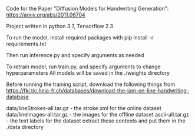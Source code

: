 Code for the Paper "Diffusion Models for Handwriting Generation": https://arxiv.org/abs/2011.06704

Project written in python 3.7, Tensorflow 2.3

To run the model, install required packages with 
pip install -r requirements.txt 

Then run inference.py and specify arguments as needed


To retrain model, run train.py, and specify arguments to change hyperparameters
All models will be saved in the ./weights directory


Before running the training script, download the following things from 
https://fki.tic.heia-fr.ch/databases/download-the-iam-on-line-handwriting-database

data/lineStrokes-all.tar.gz   -   the stroke xml for the online dataset
data/lineImages-all.tar.gz    -   the images for the offline dataset
ascii-all.tar.gz              -   the text labels for the dataset
extract these contents and put them in the ./data directory 
